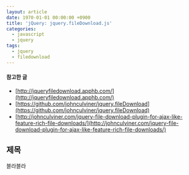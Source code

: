```yaml
---
layout: article
date: 1970-01-01 00:00:00 +0900
title: 'jQuery: jquery.fileDownload.js'
categories:
  - javascript
  - jquery
tags:
  - jquery
  - filedownload
---
```


#### 참고한 글
- [http://jqueryfiledownload.apphb.com/](http://jqueryfiledownload.apphb.com/)
- [https://github.com/johnculviner/jquery.fileDownload](https://github.com/johnculviner/jquery.fileDownload)
- [http://johnculviner.com/jquery-file-download-plugin-for-ajax-like-feature-rich-file-downloads/](http://johnculviner.com/jquery-file-download-plugin-for-ajax-like-feature-rich-file-downloads/)

## 제목
블라블라
